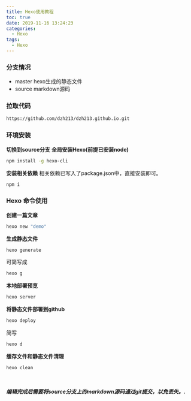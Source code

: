 ```yaml
---
title: Hexo使用教程
toc: true
date: 2019-11-16 13:24:23
categories:
  - Hexo
tags:
  - Hexo
---
```


### 分支情况
- master hexo生成的静态文件
- source markdown源码

### 拉取代码
``` bash
https://github.com/dzh213/dzh213.github.io.git
```
### 环境安装
**切换到source分支**
**全局安装Hexo(前提已安装node)**
```bash
npm install -g hexo-cli
```
**安装相关依赖**
相关依赖已写入了package.json中，直接安装即可。
```bash
npm i
```
### Hexo 命令使用
**创建一篇文章**
```bash
hexo new "demo"
```
**生成静态文件**
```bash
hexo generate
```
可简写成
```bash
hexo g
```
**本地部署预览**
```bash
hexo server
```
**将静态文件部署到github**
```bash
hexo deploy
```
简写
```bash
hexo d
```
**缓存文件和静态文件清理**
```bash
hexo clean
```
&nbsp;

***编辑完成后需要将source分支上的markdown源码通过git提交，以免丢失。.***
